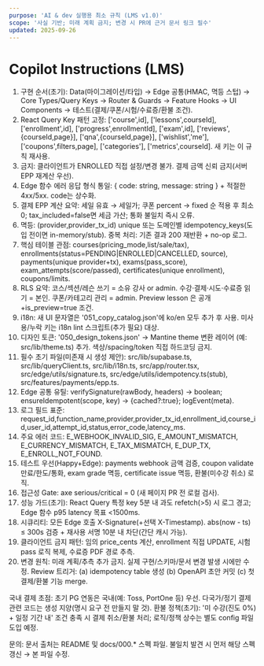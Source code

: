 ```yaml
---
purpose: 'AI & dev 실행용 최소 규칙 (LMS v1.0)'
scope: '사실 기반; 미래 계획 금지; 변경 시 PR에 근거 문서 링크 필수'
updated: 2025-09-26
---
```


# Copilot Instructions (LMS)

1. 구현 순서(초기): Data(마이그레이션/타입) → Edge 공통(HMAC, 멱등 스텁) → Core Types/Query Keys → Router & Guards → Feature Hooks → UI Components → 테스트(결제/쿠폰/시험/수료증/환불 조건).
2. React Query Key 패턴 고정: ['course',id], ['lessons',courseId], ['enrollment',id], ['progress',enrollmentId], ['exam',id], ['reviews',{courseId,page}], ['qna',{courseId,page}], ['wishlist','me'], ['coupons',filters,page], ['categories'], ['metrics',courseId]. 새 키는 이 규칙 재사용.
3. 금지: 클라이언트가 ENROLLED 직접 설정/변경 불가. 결제 금액 신뢰 금지(서버 EPP 재계산 우선).
4. Edge 함수 에러 응답 형식 통일: { code: string, message: string } + 적절한 4xx/5xx. code는 상수화.
5. 결제 EPP 계산 요약: 세일 유효 → 세일가; 쿠폰 percent → fixed 순 적용 후 최소 0; tax_included=false면 세금 가산; 통화 불일치 즉시 오류.
6. 멱등: (provider,provider_tx_id) unique 또는 도메인별 idempotency_keys(도입 전이면 in-memory/stub). 중복 처리: 기존 결과 200 재반환 + no-op 로그.
7. 핵심 테이블 관점: courses(pricing_mode,list/sale/tax), enrollments(status=PENDING|ENROLLED|CANCELLED, source), payments(unique provider+tx), exams(pass_score), exam_attempts(score/passed), certificates(unique enrollment), coupons/limits.
8. RLS 요약: 코스/섹션/레슨 쓰기 = 소유 강사 or admin. 수강·결제·시도·수료증 읽기 = 본인. 쿠폰/카테고리 관리 = admin. Preview lesson 은 공개+is_preview=true 조건.
9. i18n: 새 UI 문자열은 '051_copy_catalog.json'에 ko/en 모두 추가 후 사용. 미사용/누락 키는 i18n lint 스크립트(추가 필요) 대상.
10. 디자인 토큰: '050_design_tokens.json' → Mantine theme 변환 레이어 (예: src/lib/theme.ts) 추가. 색상/spacing/token 직접 하드코딩 금지.
11. 필수 초기 파일(미존재 시 생성 제안): src/lib/supabase.ts, src/lib/queryClient.ts, src/lib/i18n.ts, src/app/router.tsx, src/edge/utils/signature.ts, src/edge/utils/idempotency.ts(stub), src/features/payments/epp.ts.
12. Edge 공통 유틸: verifySignature(rawBody, headers) → boolean; ensureIdempotent(scope, key) → {cached?:true}; logEvent(meta).
13. 로그 필드 표준: request_id,function_name,provider,provider_tx_id,enrollment_id,course_id,user_id,attempt_id,status,error_code,latency_ms.
14. 주요 에러 코드: E_WEBHOOK_INVALID_SIG, E_AMOUNT_MISMATCH, E_CURRENCY_MISMATCH, E_TAX_MISMATCH, E_DUP_TX, E_ENROLL_NOT_FOUND.
15. 테스트 우선(Happy+Edge): payments webhook 금액 검증, coupon validate 만료/한도/통화, exam grade 멱등, certificate issue 멱등, 환불(미수강 취소) 로직.
16. 접근성 Gate: axe serious/critical = 0 (새 페이지 PR 전 로컬 검사).
17. 성능 가드(초기): React Query 특정 key 5분 내 과도 refetch(>5) 시 로그 경고; Edge 함수 p95 latency 목표 <1500ms.
18. 시큐리티: 모든 Edge 호출 X-Signature(+선택 X-Timestamp). abs(now - ts) ≤ 300s 검증 + 재사용 서명 10분 내 차단(간단 캐시 가능).
19. 클라이언트 금지 패턴: 임의 price_cents 계산, enrollment 직접 UPDATE, 시험 pass 로직 복제, 수료증 PDF 경로 추측.
20. 변경 원칙: 미래 계획/추측 추가 금지. 실제 구현/스키마/문서 변경 발생 시에만 수정. Review 트리거: (a) idempotency table 생성 (b) OpenAPI 초안 커밋 (c) 첫 결제/환불 기능 merge.

국내 결제 초점: 초기 PG 연동은 국내(예: Toss, PortOne 등) 우선. 다국가/정기 결제 관련 코드는 생성 지양(명시 요구 전 만들지 말 것).
환불 정책(초기): '미 수강(진도 0%) + 일정 기간 내' 조건 충족 시 결제 취소/환불 처리; 로직/정책 상수는 별도 config 파일 도입 예정.

문의: 문서 출처는 README 및 docs/000.\* 스펙 파일. 불일치 발견 시 먼저 해당 스펙 갱신 → 본 파일 수정.
